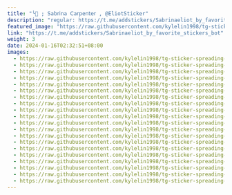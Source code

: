 ```yaml
---
title: "╰💄 ; 𝖲𝖺𝖻𝗋𝗂𝗇𝖺 𝖢𝖺𝗋𝗉𝖾𝗇𝗍𝖾𝗋 , @EliotSticker"
description: "regular: https://t.me/addstickers/Sabrinaeliot_by_favorite_stickers_bot"
featured_image: "https://raw.githubusercontent.com/kylelin1998/tg-sticker-spreading-worldwide-images/main/img/cd14bbfc-6c9d-4b6f-8196-931478b8f669.jpg"
link: "https://t.me/addstickers/Sabrinaeliot_by_favorite_stickers_bot"
weight: 3
date: 2024-01-16T02:32:51+08:00
images:
  - https://raw.githubusercontent.com/kylelin1998/tg-sticker-spreading-worldwide-images/main/img/cd14bbfc-6c9d-4b6f-8196-931478b8f669.jpg
  - https://raw.githubusercontent.com/kylelin1998/tg-sticker-spreading-worldwide-images/main/img/6d07bc49-c753-4945-9c33-e458f5b7975f.jpg
  - https://raw.githubusercontent.com/kylelin1998/tg-sticker-spreading-worldwide-images/main/img/1234c236-4b36-4159-a6f5-6cc7b4b28825.jpg
  - https://raw.githubusercontent.com/kylelin1998/tg-sticker-spreading-worldwide-images/main/img/a1ceff0d-f3cf-4b15-a94c-a24dfd7c91a3.jpg
  - https://raw.githubusercontent.com/kylelin1998/tg-sticker-spreading-worldwide-images/main/img/35dcf6d1-3b13-44f4-adcb-52fdebc93932.jpg
  - https://raw.githubusercontent.com/kylelin1998/tg-sticker-spreading-worldwide-images/main/img/2930b33a-9452-4a41-96d2-ba3d3530ab1a.jpg
  - https://raw.githubusercontent.com/kylelin1998/tg-sticker-spreading-worldwide-images/main/img/ee8b81a8-09e2-49d1-939b-8698ae9674ed.jpg
  - https://raw.githubusercontent.com/kylelin1998/tg-sticker-spreading-worldwide-images/main/img/bfcfa67a-0cbf-4f10-9de3-77f702722904.jpg
  - https://raw.githubusercontent.com/kylelin1998/tg-sticker-spreading-worldwide-images/main/img/744fd01f-8583-4936-b23f-e96f8409c480.jpg
  - https://raw.githubusercontent.com/kylelin1998/tg-sticker-spreading-worldwide-images/main/img/8373b77c-b9ab-40ee-95cf-cc00684ec510.jpg
  - https://raw.githubusercontent.com/kylelin1998/tg-sticker-spreading-worldwide-images/main/img/7e71d9b4-0db1-44a5-a7d8-ad521c0398d9.jpg
  - https://raw.githubusercontent.com/kylelin1998/tg-sticker-spreading-worldwide-images/main/img/0357df78-191b-4226-b60a-ca9d097b1193.jpg
  - https://raw.githubusercontent.com/kylelin1998/tg-sticker-spreading-worldwide-images/main/img/7bc00795-74bc-40ff-a012-95331d27512b.jpg
  - https://raw.githubusercontent.com/kylelin1998/tg-sticker-spreading-worldwide-images/main/img/fea29df4-8016-492c-89ba-de3ca2080c4d.jpg
  - https://raw.githubusercontent.com/kylelin1998/tg-sticker-spreading-worldwide-images/main/img/1a0bcebf-9421-4a3e-97b2-6690c597943d.jpg
  - https://raw.githubusercontent.com/kylelin1998/tg-sticker-spreading-worldwide-images/main/img/bc9fc54c-688c-4dbd-ad97-ee28f4430ee3.jpg
  - https://raw.githubusercontent.com/kylelin1998/tg-sticker-spreading-worldwide-images/main/img/c8f53d12-91f3-4908-90f3-8de5ece2fe24.jpg
  - https://raw.githubusercontent.com/kylelin1998/tg-sticker-spreading-worldwide-images/main/img/23bbc8e1-a0a5-48cd-957d-78d450c79371.jpg
  - https://raw.githubusercontent.com/kylelin1998/tg-sticker-spreading-worldwide-images/main/img/5a5b3117-e52e-403e-9047-2d270097e2e3.jpg
  - https://raw.githubusercontent.com/kylelin1998/tg-sticker-spreading-worldwide-images/main/img/c83e833c-5240-409e-b58f-5e385ef58d84.jpg
---
```

